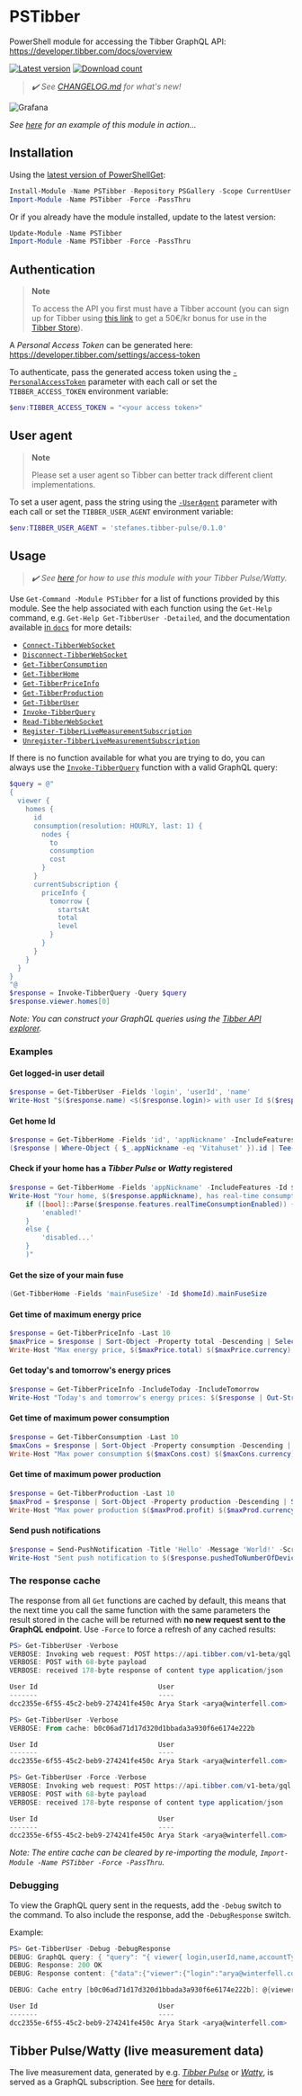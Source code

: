 # PSTibber

PowerShell module for accessing the Tibber GraphQL API: <https://developer.tibber.com/docs/overview>

[![Latest version](https://img.shields.io/powershellgallery/v/PSTibber?style=flat&color=blue&label=Latest%20version)](https://www.powershellgallery.com/packages/PSTibber) [![Download count](https://img.shields.io/powershellgallery/dt/PSTibber?style=flat&color=green&label=Download%20count)](https://www.powershellgallery.com/packages/PSTibber)

> _:heavy_check_mark: See [CHANGELOG.md](CHANGELOG.md) for what's new!_

![Grafana](docs/resources/grafana.png)

_See [here](https://github.com/stefanes/tibber-pulse) for an example of this module in action..._

## Installation

Using the [latest version of PowerShellGet](https://www.powershellgallery.com/packages/PowerShellGet):

```powershell
Install-Module -Name PSTibber -Repository PSGallery -Scope CurrentUser -Force -PassThru
Import-Module -Name PSTibber -Force -PassThru
```

Or if you already have the module installed, update to the latest version:

```powershell
Update-Module -Name PSTibber
Import-Module -Name PSTibber -Force -PassThru
```

## Authentication

> **Note**
>
> To access the API you first must have a Tibber account (you can sign up for Tibber using [this link]() to get a 50€/kr bonus for use in the [Tibber Store](https://tibber.com/se/store)).

A _Personal Access Token_ can be generated here: <https://developer.tibber.com/settings/access-token>

To authenticate, pass the generated access token using the [`-PersonalAccessToken`](docs/functions/Invoke-TibberQuery.md#-personalaccesstoken) parameter with each call or set the `TIBBER_ACCESS_TOKEN` environment variable:

```powershell
$env:TIBBER_ACCESS_TOKEN = "<your access token>"
```

## User agent

> **Note**
>
> Please set a user agent so Tibber can better track different client implementations.

To set a user agent, pass the string using the [`-UserAgent`](docs/functions/Invoke-TibberQuery.md#-useragent) parameter with each call or set the `TIBBER_USER_AGENT` environment variable:

```powershell
$env:TIBBER_USER_AGENT = 'stefanes.tibber-pulse/0.1.0'
```

## Usage

> _:heavy_check_mark: See [here](docs/graphql-ws.md) for how to use this module with your Tibber Pulse/Watty._

Use `Get-Command -Module PSTibber` for a list of functions provided by this module. See the help associated with each function using the `Get-Help` command, e.g. `Get-Help Get-TibberUser -Detailed`, and the documentation available [in `docs`](docs/functions/) for more details:

- [`Connect-TibberWebSocket`](docs/functions/Connect-TibberWebSocket.md)
- [`Disconnect-TibberWebSocket`](docs/functions/Disconnect-TibberWebSocket.md)
- [`Get-TibberConsumption`](docs/functions/Get-TibberConsumption.md)
- [`Get-TibberHome`](docs/functions/Get-TibberHome.md)
- [`Get-TibberPriceInfo`](docs/functions/Get-TibberPriceInfo.md)
- [`Get-TibberProduction`](docs/functions/Get-TibberProduction.md)
- [`Get-TibberUser`](docs/functions/Get-TibberUser.md)
- [`Invoke-TibberQuery`](docs/functions/Invoke-TibberQuery.md)
- [`Read-TibberWebSocket`](docs/functions/Read-TibberWebSocket.md)
- [`Register-TibberLiveMeasurementSubscription`](docs/functions/Register-TibberLiveMeasurementSubscription.md)
- [`Unregister-TibberLiveMeasurementSubscription`](docs/functions/Unregister-TibberLiveMeasurementSubscription.md)

If there is no function available for what you are trying to do, you can always use the [`Invoke-TibberQuery`](docs/functions/Invoke-TibberQuery.md) function with a valid GraphQL query:

```powershell
$query = @"
{
  viewer {
    homes {
      id
      consumption(resolution: HOURLY, last: 1) {
        nodes {
          to
          consumption
          cost
        }
      }
      currentSubscription {
        priceInfo {
          tomorrow {
            startsAt
            total
            level
          }
        }
      }
    }
  }
}
"@
$response = Invoke-TibberQuery -Query $query
$response.viewer.homes[0]
```

_Note: You can construct your GraphQL queries using the [Tibber API explorer](https://developer.tibber.com/explorer)._

### Examples

#### Get logged-in user detail

```powershell
$response = Get-TibberUser -Fields 'login', 'userId', 'name'
Write-Host "$($response.name) <$($response.login)> with user Id $($response.userId)"
```

#### Get home Id

```powershell
$response = Get-TibberHome -Fields 'id', 'appNickname' -IncludeFeatures
($response | Where-Object { $_.appNickname -eq 'Vitahuset' }).id | Tee-Object -Variable homeId
```

#### Check if your home has a _Tibber Pulse_ or _Watty_ registered

```powershell
$response = Get-TibberHome -Fields 'appNickname' -IncludeFeatures -Id $homeId
Write-Host "Your home, $($response.appNickname), has real-time consumption $(
    if ([bool]::Parse($response.features.realTimeConsumptionEnabled)) {
        'enabled!'
    }
    else {
        'disabled...'
    }
    )"
```

#### Get the size of your main fuse

```powershell
(Get-TibberHome -Fields 'mainFuseSize' -Id $homeId).mainFuseSize
```

#### Get time of maximum energy price

```powershell
$response = Get-TibberPriceInfo -Last 10
$maxPrice = $response | Sort-Object -Property total -Descending | Select-Object -First 1
Write-Host "Max energy price, $($maxPrice.total) $($maxPrice.currency), starting at $(([DateTime]$maxPrice.startsAt).ToString('yyyy-MM-dd HH:mm')) [$($maxPrice.level)]"
```

#### Get today's and tomorrow's energy prices

```powershell
$response = Get-TibberPriceInfo -IncludeToday -IncludeTomorrow
Write-Host "Today's and tomorrow's energy prices: $($response | Out-String)"
```

#### Get time of maximum power consumption

```powershell
$response = Get-TibberConsumption -Last 10
$maxCons = $response | Sort-Object -Property consumption -Descending | Select-Object -First 1
Write-Host "Max power consumption $($maxCons.cost) $($maxCons.currency) ($($maxCons.consumption) $($maxCons.consumptionUnit) at $($maxCons.unitPrice)): $(([DateTime]$maxCons.from).ToString('HH:mm')) - $(([DateTime]$maxCons.to).ToString('HH:mm on yyyy-MM-dd'))"
```

#### Get time of maximum power production

```powershell
$response = Get-TibberProduction -Last 10
$maxProd = $response | Sort-Object -Property production -Descending | Select-Object -First 1
Write-Host "Max power production $($maxProd.profit) $($maxProd.currency) ($($maxProd.production) $($maxProd.productionUnit) at $($maxProd.unitPrice)): $(([DateTime]$maxProd.from).ToString('HH:mm')) - $(([DateTime]$maxProd.to).ToString('HH:mm on yyyy-MM-dd'))"
```

#### Send push notifications

```powershell
$response = Send-PushNotification -Title 'Hello' -Message 'World!' -ScreenToOpen CONSUMPTION
Write-Host "Sent push notification to $($response.pushedToNumberOfDevices) device(s)"
```

### The response cache

The response from all `Get` functions are cached by default, this means that the next time you call the same function with the same parameters the result stored in the cache will be returned with **no new request sent to the GraphQL endpoint**. Use `-Force` to force a refresh of any cached results:

```powershell
PS> Get-TibberUser -Verbose
VERBOSE: Invoking web request: POST https://api.tibber.com/v1-beta/gql [User agent = PSTibber/0.6.1 stefanes.tibber-pulse/0.1.0]
VERBOSE: POST with 68-byte payload
VERBOSE: received 178-byte response of content type application/json

User Id                              User
-------                              ----
dcc2355e-6f55-45c2-beb9-274241fe450c Arya Stark <arya@winterfell.com>

PS> Get-TibberUser -Verbose
VERBOSE: From cache: b0c06ad71d17d320d1bbada3a930f6e6174e222b

User Id                              User
-------                              ----
dcc2355e-6f55-45c2-beb9-274241fe450c Arya Stark <arya@winterfell.com>

PS> Get-TibberUser -Force -Verbose
VERBOSE: Invoking web request: POST https://api.tibber.com/v1-beta/gql [User agent = PSTibber/0.6.1 stefanes.tibber-pulse/0.1.0]
VERBOSE: POST with 68-byte payload
VERBOSE: received 178-byte response of content type application/json

User Id                              User
-------                              ----
dcc2355e-6f55-45c2-beb9-274241fe450c Arya Stark <arya@winterfell.com>
```

_Note: The entire cache can be cleared by re-importing the module, `Import-Module -Name PSTibber -Force -PassThru`._

### Debugging

To view the GraphQL query sent in the requests, add the `-Debug` switch to the command. To also include the response, add the `-DebugResponse` switch.

Example:

```powershell
PS> Get-TibberUser -Debug -DebugResponse
DEBUG: GraphQL query: { "query": "{ viewer{ login,userId,name,accountType,websocketSubscriptionUrl,__typename }}" }
DEBUG: Response: 200 OK
DEBUG: Response content: {"data":{"viewer":{"login":"arya@winterfell.com","userId":"dcc2355e-6f55-45c2-beb9-274241fe450c","name":"Arya Stark","accountType":["tibber","customer"],"websocketSubscriptionUrl":"wss://websocket-api.tibber.com/v1-beta/gql/subscriptions","__typename":"Viewer"}}}

DEBUG: Cache entry [b0c06ad71d17d320d1bbada3a930f6e6174e222b]: @{viewer=}

User Id                              User
-------                              ----
dcc2355e-6f55-45c2-beb9-274241fe450c Arya Stark <arya@winterfell.com>
```

## Tibber Pulse/Watty (live measurement data)

The live measurement data, generated by e.g. _[Tibber Pulse](https://tibber.com/se/store/produkt/pulse)_ or _[Watty](https://tibber.com/se/store/produkt/watty-tibber)_, is served as a GraphQL subscription. See [here](docs/graphql-ws.md) for details.
